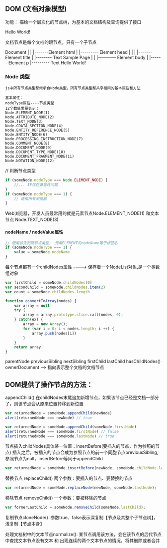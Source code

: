 ## DOM (文档对象模型)
   功能： 描绘一个层次化的节点树，为基本的文档结构及查询提供了接口

 <html>
    <head>
        <title>Sample Page</title>
    </head>
    <body>
        <p>Hello World!</p>
    </body>
 </html>

 文档节点是每个文档的跟节点，只有一个子节点<html>

 Document
   |
   |
   |-------Element html
                |
                |--------- Element head
                |            |
                |            |------- Element title
                |                           |-------- Text Sample Page
                |
                |
                |--------- Element body
                             |
                             |------ Element p
                                        |--------- Text Hello World!


### Node 类型
    js中所有节点类型都继承自Node类型，所有节点类型都共享相同的基本属性和方法
    
    基本属性：
    nodeType属性----节点类型
    12个数值常量表示：
    Node.ELEMENT_NODE(1)
    Node.ATTRIBUTE_NODE(2)
    Node.TEXT_NODE(3)
    Node.CDATA_SECTION_NODE(4)
    Node.ENTITY_REFERENCE_NODE(5)
    Node.ENTITY_NODE(6)
    Node.PROCESSING_INSTRUCTION_NODE(7)
    Node.COMMENT_NODE(8)
    Node.DOCUMENT_NODE(9)
    Node.DOCUMENT_TYPE_NODE(10)
    Node.DOCUMENT_FRAGMENT_NODE(11)
    Node.NOTATION_NODE(12)

// 判断节点类型
```js
if (someNode.nodeType === Node.ELEMENT_NODE) {
    //... IE存在兼容性问题
}
if (someNode.nodeType === 1) {
    // 适用所有浏览器
}
```

Web浏览器，开发人员最常用的就是元素节点Node.ELEMENT_NODE(1) 和文本节点 Node.TEXT_NODE(3)

#### nodeName / nodeValue属性
```js
// 使用前先判断节点类型， 元素ELEMENT的nodeName等于标签名
if (someNode.nodeType === 1) {
    value = someNode.nodeName
}
```
每个节点都有一个childNodes属性 ----> 保存着一个NodeList对象,是一个类数组对象
```js
var firstChild = someNode.childNodes[0]
var secondChild = someNode.childNodes.item(2)
var count = someNode.childNodes.length
```

```js
function convertToArray(nodes) {
    var array = null
    try {
        array = array.prototype.slice.call(nodes, 0);
    } catch(ex) {
        array = new Array();
        for (var i = 0; i < nodes.length; i ++) {
            array.push(nodes[i])
        }
    }
    return array
}
```

parentNode  previousSibling nextSibling firstChild lastChild
hasChildNodes()
ownerDocument  --> 指向表示整个文档的文档节点

## DOM提供了操作节点的方法：
appendChild()  在childNodes末尾追加新增节点，如果该节点已经是文档一部分了，则该节点会从原来位置转移到新位置
```js
var returnedNode = someNode.appendChild(newNode)
alert(returnedNode === newNode) // true

var returnedNode = someNode.appendChild(someNode.firstNode)
alert(returnedNode === someNode.firstNode) // false
alert(returnedNode === someNode.lastNode) // true
```

节点插入childNodes具体某一位置：insertBefore(要插入的节点，作为参照的节点)  插入之后，被插入的节点会成为参照节点的前一个同胞节点previousSibling, 参照节点为null，insertBefore等同于appendChild

```js
var returnedNode = someNode.insertBefore(newNode, someNode.childNode.lastChild);
```

替换节点 replaceChild() 两个参数：要插入的节点、要替换的节点
```js
var returnedNode = someNode.replaceNode(newNode, someNode.lastNode);
```

移除节点 removeChild() 一个参数：要被移除的节点
```js
var formerLastChild = someNode.removeChild(someNode.lastChild);
```

复制节点cloneNode() :参数true、false表示深复制【节点及其整个子节点树】，浅复制【节点本身】

处理文档树中的文本节点normalize():
   某节点调用该方法，会在该节点的后代节点中查找文本节点没有文本 和 出现连续的两个文本节点的情况，将其删除或者合并